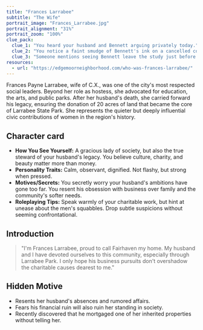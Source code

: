 ```yaml
---
title: "Frances Larrabee"
subtitle: "The Wife"
portrait_image: "Frances_Larrabee.jpg"
portrait_alignment: "31%"
portrait_zoom: "100%"
clue_pack:
  clue_1: "You heard your husband and Bennett arguing privately today."
  clue_2: "You notice a faint smudge of Bennett's ink on a cancelled contract in your husband's study."
  clue_3: "Someone mentions seeing Bennett leave the study just before the scream."
resources:
  - url: "https://edgemoorneighborhood.com/who-was-frances-larrabee/"
---
```


Frances Payne Larrabee, wife of C.X., was one of the city's most respected social leaders. Beyond her role as hostess, she advocated for education, the arts, and public parks. After her husband's death, she carried forward his legacy, ensuring the donation of 20 acres of land that became the core of Larrabee State Park. She represents the quieter but deeply influential civic contributions of women in the region's history.

## Character card

* **How You See Yourself:** A gracious lady of society, but also the true steward of your husband's legacy. You believe culture, charity, and beauty matter more than money.
* **Personality Traits:** Calm, observant, dignified. Not flashy, but strong when pressed.
* **Motives/Secrets:** You secretly worry your husband's ambitions have gone too far. You resent his obsession with business over family and the community's softer needs.
* **Roleplaying Tips:** Speak warmly of your charitable work, but hint at unease about the men's squabbles. Drop subtle suspicions without seeming confrontational.

## Introduction

> "I'm Frances Larrabee, proud to call Fairhaven my home. My husband and I have devoted ourselves to this community, especially through Larrabee Park. I only hope his business pursuits don't overshadow the charitable causes dearest to me."

## Hidden Motive

* Resents her husband's absences and rumored affairs.
* Fears his financial ruin will also ruin her standing in society.
* Recently discovered that he mortgaged one of her inherited properties without telling her.